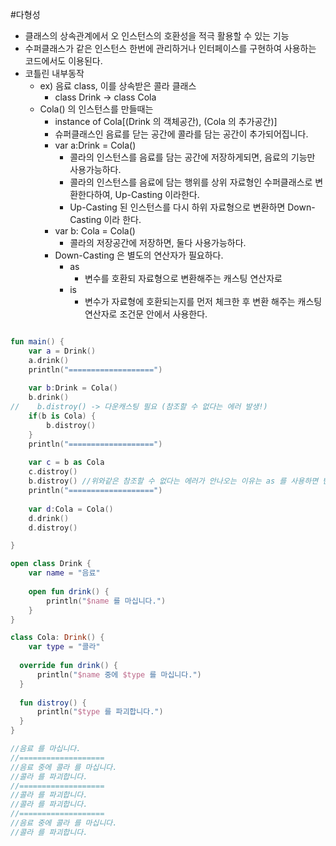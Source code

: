 #다형성
- 클래스의 상속관계에서 오 인스턴스의 호환성을 적극 활용할 수 있는 기능
- 수퍼클래스가 같은 인스턴스 한번에 관리하거나 인터페이스를 구현하여 사용하는 코드에서도 이용된다. 
- 코틀린 내부동작
  - ex) 음료 class, 이를 상속받은 콜라 클래스
    - class Drink -> class Cola
  - Cola() 의 인스턴스를 만들때는 
    - instance of Cola[(Drink 의 객체공간), (Cola 의 추가공간)]
    - 슈퍼클래스인 음료를 닫는 공간에 콜라를 담는 공간이 추가되어집니다.
    - var a:Drink = Cola()
      - 콜라의 인스턴스를 음료를 담는 공간에 저장하게되면, 음료의 기능만 사용가능하다.
      - 콜라의 인스턴스를 음료에 담는 행위를 상위 자료형인 수퍼클래스로 변환한다하여, Up-Casting 이라한다.
      - Up-Casting 된 인스턴스를 다시 하위 자료형으로 변환하면 Down-Casting 이라 한다.
    - var b: Cola = Cola()
      - 콜라의 저장공간에 저장하면, 둘다 사용가능하다.
    - Down-Casting 은 별도의 연산자가 필요하다.
      - as
        - 변수를 호환되 자료형으로 변환해주는 캐스팅 연산자로 
      - is
        - 변수가 자료형에 호환되는지를 먼저 체크한 후 변환 해주는 캐스팅 연산자로 조건문 안에서 사용한다.

```kotlin

fun main() {
    var a = Drink()
    a.drink()
	println("===================")
    
    var b:Drink = Cola()
    b.drink()
//    b.distroy() -> 다운캐스팅 필요 (참조할 수 없다는 에러 발생!)
	if(b is Cola) {
        b.distroy()
    }
	println("===================")
    
    var c = b as Cola
    c.distroy()
    b.distroy() //위와같은 참조할 수 없다는 에러가 안나오는 이유는 as 를 사용하면 반환값 뿐만 아니라 변수 자체도 다운 캐스팅 되기 때문.
    println("===================")
    
	var d:Cola = Cola()
  	d.drink()
    d.distroy()

}

open class Drink {
    var name = "음료"
    
    open fun drink() {
        println("$name 를 마십니다.")
    }
}

class Cola: Drink() {
    var type = "콜라"
    
  override fun drink() {
      println("$name 중에 $type 를 마십니다.")
  }
  
  fun distroy() {
      println("$type 를 파괴합니다.")
  }
}

//음료 를 마십니다.
//===================
//음료 중에 콜라 를 마십니다.
//콜라 를 파괴합니다.
//===================
//콜라 를 파괴합니다.
//콜라 를 파괴합니다.
//===================
//음료 중에 콜라 를 마십니다.
//콜라 를 파괴합니다.
```